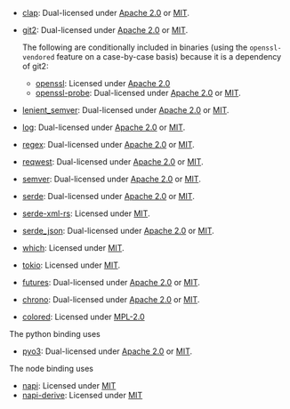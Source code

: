 - [clap](https://crates.io/crates/clap):
  Dual-licensed under [Apache 2.0][Apache2] or [MIT].
- [git2](https://crates.io/crates/git2):
  Dual-licensed under [Apache 2.0][Apache2] or [MIT].

  The following are conditionally included in binaries (using the `openssl-vendored` feature on a
  case-by-case basis) because it is a dependency of git2:

  - [openssl](https://crates.io/crates/openssl): Licensed under [Apache 2.0][Apache2]
  - [openssl-probe](https://crates.io/crates/openssl-probe):
    Dual-licensed under [Apache 2.0][Apache2] or [MIT].

- [lenient_semver](https://crates.io/crates/lenient_semver):
  Dual-licensed under [Apache 2.0][Apache2] or [MIT].
- [log](https://crates.io/crates/log):
  Dual-licensed under [Apache 2.0][Apache2] or [MIT].
- [regex](https://crates.io/crates/regex):
  Dual-licensed under [Apache 2.0][Apache2] or [MIT].
- [reqwest](https://crates.io/crates/reqwest):
  Dual-licensed under [Apache 2.0][Apache2] or [MIT].
- [semver](https://crates.io/crates/semver):
  Dual-licensed under [Apache 2.0][Apache2] or [MIT].
- [serde](https://crates.io/crates/serde):
  Dual-licensed under [Apache 2.0][Apache2] or [MIT].
- [serde-xml-rs](https://crates.io/crates/serde-xml-rs): Licensed under [MIT].
- [serde_json](https://crates.io/crates/serde_json):
  Dual-licensed under [Apache 2.0][Apache2] or [MIT].
- [which](https://crates.io/crates/which): Licensed under [MIT].
- [tokio](https://crates.io/crates/tokio): Licensed under [MIT].
- [futures](https://crates.io/crates/futures):
  Dual-licensed under [Apache 2.0][Apache2] or [MIT].
- [chrono](https://crates.io/crates/chrono):
  Dual-licensed under [Apache 2.0][Apache2] or [MIT].
- [colored](https://crates.io/crates/colored): Licensed under [MPL-2.0]

The python binding uses

- [pyo3](https://crates.io/crates/pyo3):
  Dual-licensed under [Apache 2.0][Apache2] or [MIT].

The node binding uses

- [napi](https://crates.io/crates/napi): Licensed under [MIT]
- [napi-derive](https://crates.io/crates/napi-derive): Licensed under [MIT]

[MIT]: https://choosealicense.com/licenses/mit
[Apache2]: https://choosealicense.com/licenses/apache-2.0/
[MPL-2.0]: https://choosealicense.com/licenses/mpl-2.0
